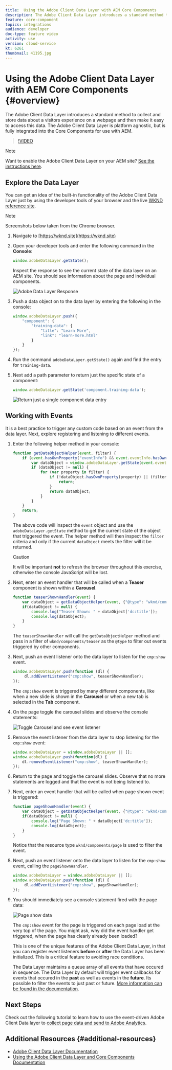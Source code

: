 ```yaml
---
title:  Using the Adobe Client Data Layer with AEM Core Components
description: The Adobe Client Data Layer introduces a standard method to collect and store data about a visitors experience on a webpage and then make it easy to access this data. The Adobe Client Data Layer is platform agnostic, but is fully integrated into the Core Components for use with AEM.
feature: core-component
topics: integrations
audience: developer
doc-type: feature video
activity: use
version: cloud-service
kt: 6261
thumbnail: 41195.jpg
---
```


# Using the Adobe Client Data Layer with AEM Core Components {#overview}

The Adobe Client Data Layer introduces a standard method to collect and store data about a visitors experience on a webpage and then make it easy to access this data. The Adobe Client Data Layer is platform agnostic, but is fully integrated into the Core Components for use with AEM.

>[!VIDEO](https://video.tv.adobe.com/v/41195?quality=12&learn=on)

>[!NOTE]
>
> Want to enable the Adobe Client Data Layer on your AEM site? [See the instructions here](https://docs.adobe.com/content/help/en/experience-manager-core-components/using/developing/data-layer/overview.html#installation-activation).

## Explore the Data Layer

You can get an idea of the built-in functionality of the Adobe Client Data Layer just by using the developer tools of your browser and the live [WKND reference site](https://wknd.site/).

>[!NOTE]
>
> Screenshots below taken from the Chrome browser.

1. Navigate to [https://wknd.site](https://wknd.site)
1. Open your developer tools and enter the following command in the **Console**:

    ```js
    window.adobeDataLayer.getState();
    ```

    Inspect the response to see the current state of the data layer on an AEM site. You should see information about the page and individual components.

    ![Adobe Data Layer Response](assets/data-layer-state-response.png)

1. Push a data object on to the data layer by entering the following in the console:

    ```js
    window.adobeDataLayer.push({
        "component": {
            "training-data": {
                "title": "Learn More",
                "link": "learn-more.html"
            }
        }
    });
    ```

1. Run the command `adobeDataLayer.getState()` again and find the entry for `training-data`.
1. Next add a path parameter to return just the specific state of a component:

    ```js
    window.adobeDataLayer.getState('component.training-data');
    ```

    ![Return just a single component data entry](assets/return-just-single-component.png)

## Working with Events

It is a best practice to trigger any custom code based on an event from the data layer. Next, explore registering and listening to different events.

1. Enter the following helper method in your console:

    ```js
    function getDataObjectHelper(event, filter) {
        if (event.hasOwnProperty("eventInfo") && event.eventInfo.hasOwnProperty("path")) {
            var dataObject = window.adobeDataLayer.getState(event.eventInfo.path);
            if (dataObject != null) {
                for (var property in filter) {
                    if (!dataObject.hasOwnProperty(property) || (filter[property] !== null && filter[property] !== dataObject[property])) {
                        return;
                    }
                    return dataObject;
                }
            }
        }
        return;
    }
    ```

    The above code will inspect the `event` object and use the `adobeDataLayer.getState` method to get the current state of the object that triggered the event. The helper method will then inspect the `filter` criteria and only if the current `dataObject` meets the filter will it be returned.

    >[!CAUTION]
    >
    > It will be important **not** to refresh the browser throughout this exercise, otherwise the console JavaScript will be lost.

1. Next, enter an event handler that will be called when a **Teaser** component is shown within a **Carousel**.

    ```js
    function teaserShownHandler(event) {
        var dataObject = getDataObjectHelper(event, {"@type": "wknd/components/teaser"});
        if(dataObject != null) {
            console.log("Teaser Shown: " + dataObject['dc:title']);
            console.log(dataObject);
        }
    }
    ```

    The `teaserShownHandler` will call the `getDataObjectHelper` method and pass in a filter of `wknd/components/teaser` as the `@type` to filter out events triggered by other components.

1. Next, push an event listener onto the data layer to listen for the `cmp:show` event.

    ```js
    window.adobeDataLayer.push(function (dl) {
         dl.addEventListener("cmp:show", teaserShownHandler);
    });
    ```

    The `cmp:show` event is triggered by many different components, like when a new slide is shown in the **Carousel** or when a new tab is selected in the **Tab** component.

1. On the page toggle the carousel slides and observe the console statements:

    ![Toggle Carousel and see event listener](assets/teaser-console-slides.png)

1. Remove the event listener from the data layer to stop listening for the `cmp:show` event:

    ```js
    window.adobeDataLayer = window.adobeDataLayer || [];
    window.adobeDataLayer.push(function(dl) {
        dl.removeEventListener("cmp:show", teaserShownHandler);
    });
    ```

1. Return to the page and toggle the carousel slides. Observe that no more statements are logged and that the event is not being listened to.

1. Next, enter an event handler that will be called when page shown event is triggered:

    ```js
    function pageShownHandler(event) {
        var dataObject = getDataObjectHelper(event, {"@type": "wknd/components/page"});
        if(dataObject != null) {
            console.log("Page Shown: " + dataObject['dc:title']);
            console.log(dataObject);
        }
    }
    ```

    Notice that the resource type `wknd/components/page` is used to filter the event.

1. Next, push an event listener onto the data layer to listen for the `cmp:show` event, calling the `pageShownHandler`.

    ```js
    window.adobeDataLayer = window.adobeDataLayer || [];
    window.adobeDataLayer.push(function (dl) {
         dl.addEventListener("cmp:show", pageShownHandler);
    });
    ```

1. You should immediately see a console statement fired with the page data:

    ![Page show data](assets/page-show-console-data.png)

    The `cmp:show` event for the page is triggered on each page load at the very top of the page. You might ask, why did the event handler get triggered, when the page has clearly already been loaded? 

    This is one of the unique features of the Adobe Client Data Layer, in that you can register event listeners **before** or **after** the Data Layer has been initialized. This is a critical feature to avoiding race conditions. 

    The Data Layer maintains a queue array of all events that have occured in sequence. The Data Layer by default will trigger event callbacks for events that occured in the **past** as well as events in the **future**. Its possible to filter the events to just past or future. [More information can be found in the documentation](https://github.com/adobe/adobe-client-data-layer/wiki#addeventlistener).


## Next Steps

Check out the following tutorial to learn how to use the event-driven Adobe Client Data layer to [collect page data and send to Adobe Analytics](../analytics/collect-data-analytics.md).


## Additional Resources {#additional-resources}

* [Adobe Client Data Layer Documentation](https://github.com/adobe/adobe-client-data-layer/wiki)
* [Using the Adobe Client Data Layer and Core Components Documentation](https://docs.adobe.com/content/help/en/experience-manager-core-components/using/developing/data-layer/overview.html)
